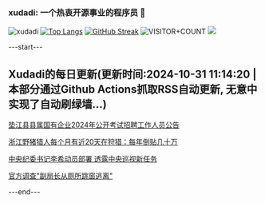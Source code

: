 ### xudadi: 一个热衷开源事业的程序员 👋

![xudadi](https://github-readme-stats-git-masterorgs-github-readme-stats-team.vercel.app/api?username=xudadi)
[![Top Langs](https://github-readme-stats.vercel.app/api/top-langs/?username=xudadi)](https://github.com/anuraghazra/github-readme-stats)
[![GitHub Streak](https://streak-stats.demolab.com?user=xudadi&locale=zh_Hans)](https://git.io/streak-stats)
![VISITOR+COUNT](https://komarev.com/ghpvc/?username=xudadi&label=VISITOR+COUNT)
![](https://raw.githubusercontent.com/xudadi/xudadi/main/assets/github-contribution-grid-snake.svg)


---start---

## Xudadi的每日更新(更新时间:2024-10-31 11:14:20 | 本部分通过Github Actions抓取RSS自动更新, 无意中实现了自动刷绿墙...)

[垫江县县属国有企业2024年公开考试招聘工作人员公告](https://www.gongkaoleida.com/article/2176413)

[浙江野猪猎人每个月有近20天在狩猎：每年倒贴几十万](https://m.163.com/news/article/JFPM0KQ5055040N3.html)

[中央纪委书记李希动员部署 透露中央巡视新任务](https://m.163.com/news/article/JFPI4N7E051482MP.html)

[官方调查"副局长从厕所跳窗逃离"](https://m.163.com/news/article/JFP66K8B051492T3.html)

---end---
